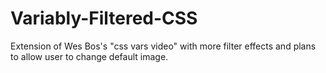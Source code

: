 # Variably-Filtered-CSS
Extension of Wes Bos's "css vars video" with more filter effects and plans to allow user to change default image.

